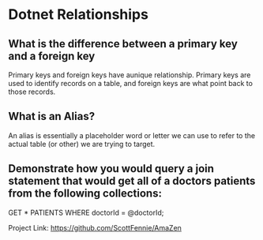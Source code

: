 # Dotnet Relationships 

## What is the difference between a primary key and a foreign key

Primary keys and foreign keys have aunique relationship. Primary keys are used to identify records on a table, and foreign keys are what point back to those records.

## What is an Alias?

An alias is essentially a placeholder word or letter we can use to refer to the actual table (or other) we are trying to target.

## Demonstrate how you would query a join statement that would get all of a doctors patients from the following collections:

GET * PATIENTS WHERE doctorId = @doctorId;

Project Link: https://github.com/ScottFennie/AmaZen